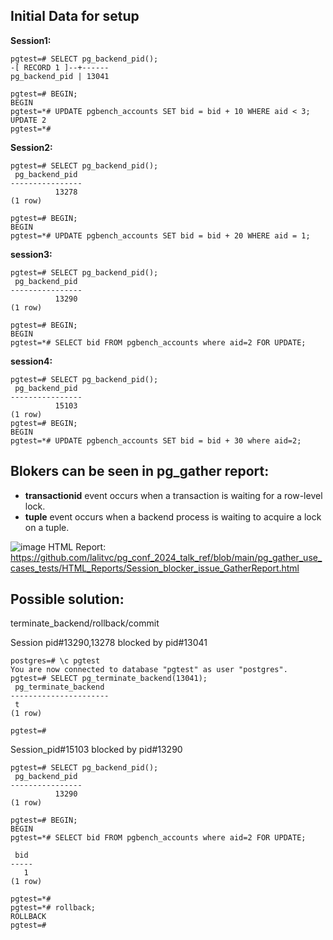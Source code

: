 ## Initial Data for setup

**Session1:**
```
pgtest=# SELECT pg_backend_pid();
-[ RECORD 1 ]--+------
pg_backend_pid | 13041

pgtest=# BEGIN;
BEGIN
pgtest=*# UPDATE pgbench_accounts SET bid = bid + 10 WHERE aid < 3;
UPDATE 2
pgtest=*# 

```

**Session2:**
```
pgtest=# SELECT pg_backend_pid();
 pg_backend_pid 
----------------
          13278
(1 row)

pgtest=# BEGIN;
BEGIN
pgtest=*# UPDATE pgbench_accounts SET bid = bid + 20 WHERE aid = 1;

```

**session3:**
```
pgtest=# SELECT pg_backend_pid();
 pg_backend_pid 
----------------
          13290
(1 row)

pgtest=# BEGIN;
BEGIN
pgtest=*# SELECT bid FROM pgbench_accounts where aid=2 FOR UPDATE;
```

**session4:**
```
pgtest=# SELECT pg_backend_pid();
 pg_backend_pid 
----------------
          15103
(1 row)
pgtest=# BEGIN;
BEGIN
pgtest=*# UPDATE pgbench_accounts SET bid = bid + 30 where aid=2;
```


## Blokers can be seen in pg_gather report:
- **transactionid** event occurs when a transaction is waiting for a row-level lock.
- **tuple** event occurs when a backend process is waiting to acquire a lock on a tuple.

![image](https://github.com/lalitvc/pg_conf_2024_talk_ref/assets/7221144/a0b5949b-1205-4dfe-8340-c68dc5b0ed8b)
HTML Report: https://github.com/lalitvc/pg_conf_2024_talk_ref/blob/main/pg_gather_use_cases_tests/HTML_Reports/Session_blocker_issue_GatherReport.html

## Possible solution:
terminate_backend/rollback/commit

Session pid#13290,13278  blocked by pid#13041
```
postgres=# \c pgtest
You are now connected to database "pgtest" as user "postgres".
pgtest=# SELECT pg_terminate_backend(13041);
 pg_terminate_backend 
----------------------
 t
(1 row)

pgtest=#
```

Session_pid#15103 blocked by pid#13290
```
pgtest=# SELECT pg_backend_pid();
 pg_backend_pid 
----------------
          13290
(1 row)

pgtest=# BEGIN;
BEGIN
pgtest=*# SELECT bid FROM pgbench_accounts where aid=2 FOR UPDATE;

 bid 
-----
   1
(1 row)

pgtest=*# 
pgtest=*# rollback;
ROLLBACK
pgtest=# 

```
